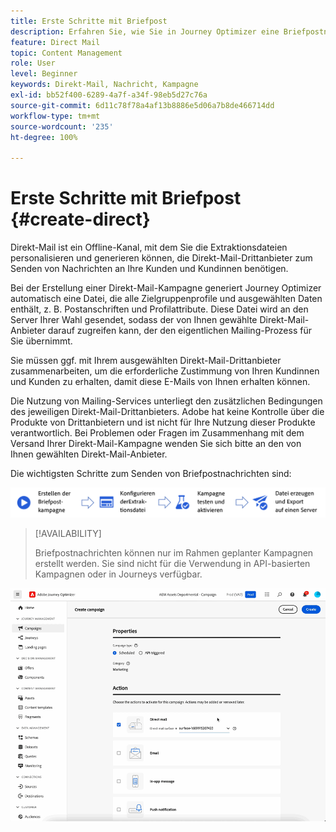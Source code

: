 ```yaml
---
title: Erste Schritte mit Briefpost
description: Erfahren Sie, wie Sie in Journey Optimizer eine Briefpostnachricht erstellen
feature: Direct Mail
topic: Content Management
role: User
level: Beginner
keywords: Direkt-Mail, Nachricht, Kampagne
exl-id: bb52f400-6289-4a7f-a34f-98eb5d27c76a
source-git-commit: 6d11c78f78a4af13b8886e5d06a7b8de466714dd
workflow-type: tm+mt
source-wordcount: '235'
ht-degree: 100%

---
```


# Erste Schritte mit Briefpost {#create-direct}

Direkt-Mail ist ein Offline-Kanal, mit dem Sie die Extraktionsdateien personalisieren und generieren können, die Direkt-Mail-Drittanbieter zum Senden von Nachrichten an Ihre Kunden und Kundinnen benötigen.

Bei der Erstellung einer Direkt-Mail-Kampagne generiert Journey Optimizer automatisch eine Datei, die alle Zielgruppenprofile und ausgewählten Daten enthält, z. B. Postanschriften und Profilattribute. Diese Datei wird an den Server Ihrer Wahl gesendet, sodass der von Ihnen gewählte Direkt-Mail-Anbieter darauf zugreifen kann, der den eigentlichen Mailing-Prozess für Sie übernimmt.

Sie müssen ggf. mit Ihrem ausgewählten Direkt-Mail-Drittanbieter zusammenarbeiten, um die erforderliche Zustimmung von Ihren Kundinnen und Kunden zu erhalten, damit diese E-Mails von Ihnen erhalten können.

Die Nutzung von Mailing-Services unterliegt den zusätzlichen Bedingungen des jeweiligen Direkt-Mail-Drittanbieters.  Adobe hat keine Kontrolle über die Produkte von Drittanbietern und ist nicht für Ihre Nutzung dieser Produkte verantwortlich. Bei Problemen oder Fragen im Zusammenhang mit dem Versand Ihrer Direkt-Mail-Kampagne wenden Sie sich bitte an den von Ihnen gewählten Direkt-Mail-Anbieter.

Die wichtigsten Schritte zum Senden von Briefpostnachrichten sind:

![](assets/dm-creation-process.png)

>[!AVAILABILITY]
>
>Briefpostnachrichten können nur im Rahmen geplanter Kampagnen erstellt werden. Sie sind nicht für die Verwendung in API-basierten Kampagnen oder in Journeys verfügbar.

![](../rn/assets/do-not-localize/gif-dm.gif)


